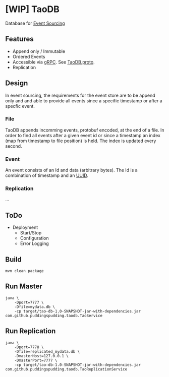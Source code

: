 # [WIP] TaoDB
Database for [Event Sourcing](https://www.google.de/search?q=event+sourcing)
## Features
- Append only / Immutable
- Ordered Events
- Accessible via [gRPC](https://grpc.io). See  [TaoDB.proto](https://github.com/puddingspudding/taoDB/blob/master/src/main/proto/).
- Replication

## Design
In event sourcing, the requirements for the event store are to be append only and and able to provide all events since a specific timestamp or after a specfic event.

### File
TaoDB appends incomming events, protobuf encoded, at the end of a file.
In order to find all events after a given event id or since a timestamp an index (map from timestamp to file position) is held. The index is updated every second.

### Event
An event consists of an Id and data (arbitrary bytes). The Id is a combination of timestamp and an [UUID](https://en.wikipedia.org/wiki/Universally_unique_identifier).

### Replication
...

## ToDo
- Deployment
  - Start/Stop
  - Configuration
  - Error Logging


## Build
```
mvn clean package
```

## Run Master
```
java \
    -Dport=7777 \
    -Dfile=mydata.db \
    -cp target/tao-db-1.0-SNAPSHOT-jar-with-dependencies.jar com.github.puddingspudding.taodb.TaoService
```

## Run Replication
```
java \
    -Dport=7778 \
    -Dfile=replicated_mydata.db \
    -DmasterHost=127.0.0.1 \
    -DmasterPort=7777 \
    -cp target/tao-db-1.0-SNAPSHOT-jar-with-dependencies.jar com.github.puddingspudding.taodb.TaoReplicationService
```